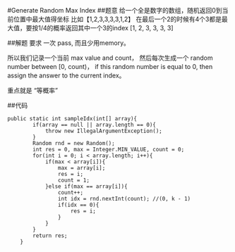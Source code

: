 #Generate Random Max Index
##题意
给一个全是数字的数组，随机返回0到当前位置中最大值得坐标
比如【1,2,3,3,3,3,1,2】
在最后一个2的时候有4个3都是最大值，要按1/4的概率返回其中一个3的index
[1, 2, 3, 3, 3, 3]

##解题
要求 一次 pass, 而且少用memory。

所以我们记录一个当前 max value and count， 然后每次生成一个 random number between [0, count)， if this random number is equal to 0, then assign the answer to the current index。

重点就是 “等概率”

##代码
```
public static int sampleIdx(int[] array){
        if(array == null || array.length == 0){
            throw new IllegalArgumentException();
        }
        Random rnd = new Random();
        int res = 0, max = Integer.MIN_VALUE, count = 0;
        for(int i = 0; i < array.length; i++){
            if(max < array[i]){
                max = array[i];
                res = i;
                count = 1;
            }else if(max == array[i]){
                count++;
                int idx = rnd.nextInt(count); //(0, k - 1)
                if(idx == 0){
                    res = i;
                }
            }
        }
        return res;
    }
```